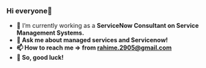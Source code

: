 ### Hi everyone👋

- 🔭 I’m currently working as a <strong>ServiceNow<strong> Consultant on <strong>Service Management Systems</strong>.
- 💬 Ask me about managed services and Servicenow!
- 📫 How to reach me => from rahime.2905@gmail.com
- 🦉 So, good luck!

